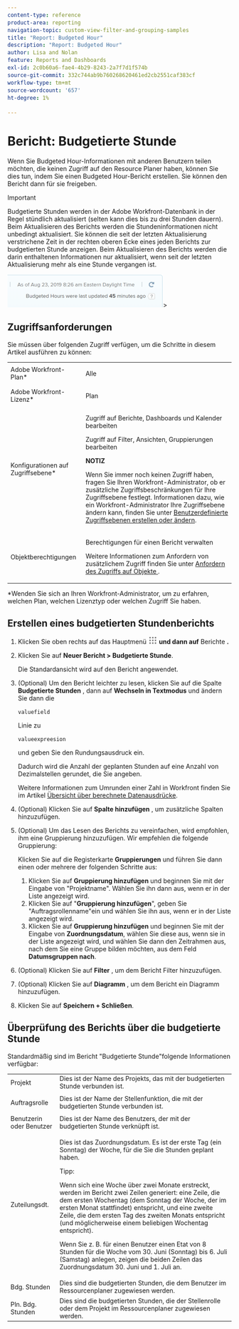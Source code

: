 ```yaml
---
content-type: reference
product-area: reporting
navigation-topic: custom-view-filter-and-grouping-samples
title: "Report: Budgeted Hour"
description: "Report: Budgeted Hour"
author: Lisa and Nolan
feature: Reports and Dashboards
exl-id: 2c0b60a6-fae4-4b29-8243-2a7f7d1f574b
source-git-commit: 332c744ab9b760268620461ed2cb2551caf383cf
workflow-type: tm+mt
source-wordcount: '657'
ht-degree: 1%

---
```


# Bericht: Budgetierte Stunde

<!--
<p data-mc-conditions="QuicksilverOrClassic.Draft mode">(NOTE: From&nbsp;Alina: This is my article, but since it's about building a report, it is in the Reporting section. Please don't remove it -it's linked to Resource Management and it is super important.) </p>
-->

Wenn Sie Budgeted Hour-Informationen mit anderen Benutzern teilen möchten, die keinen Zugriff auf den Resource Planer haben, können Sie dies tun, indem Sie einen Budgeted Hour-Bericht erstellen. Sie können den Bericht dann für sie freigeben.

>[!IMPORTANT]
>
>Budgetierte Stunden werden in der Adobe Workfront-Datenbank in der Regel stündlich aktualisiert (selten kann dies bis zu drei Stunden dauern). Beim Aktualisieren des Berichts werden die Stundeninformationen nicht unbedingt aktualisiert. Sie können die seit der letzten Aktualisierung verstrichene Zeit in der rechten oberen Ecke eines jeden Berichts zur budgetierten Stunde anzeigen. Beim Aktualisieren des Berichts werden die darin enthaltenen Informationen nur aktualisiert, wenn seit der letzten Aktualisierung mehr als eine Stunde vergangen ist.
>
>![](assets/budgeted-hour-report-time-sync-warning-350x74.png)>

## Zugriffsanforderungen

Sie müssen über folgenden Zugriff verfügen, um die Schritte in diesem Artikel ausführen zu können:

<table style="table-layout:auto"> 
 <col> 
 <col> 
 <tbody> 
  <tr> 
   <td role="rowheader">Adobe Workfront-Plan*</td> 
   <td> <p>Alle</p> </td> 
  </tr> 
  <tr> 
   <td role="rowheader">Adobe Workfront-Lizenz*</td> 
   <td> <p>Plan </p> </td> 
  </tr> 
  <tr> 
   <td role="rowheader">Konfigurationen auf Zugriffsebene*</td> 
   <td> <p>Zugriff auf Berichte, Dashboards und Kalender bearbeiten</p> <p>Zugriff auf Filter, Ansichten, Gruppierungen bearbeiten</p> <p><b>NOTIZ</b>

Wenn Sie immer noch keinen Zugriff haben, fragen Sie Ihren Workfront-Administrator, ob er zusätzliche Zugriffsbeschränkungen für Ihre Zugriffsebene festlegt. Informationen dazu, wie ein Workfront-Administrator Ihre Zugriffsebene ändern kann, finden Sie unter <a href="../../../administration-and-setup/add-users/configure-and-grant-access/create-modify-access-levels.md" class="MCXref xref">Benutzerdefinierte Zugriffsebenen erstellen oder ändern</a>.</p> </td>
</tr> 
  <tr> 
   <td role="rowheader">Objektberechtigungen</td> 
   <td> <p>Berechtigungen für einen Bericht verwalten</p> <p>Weitere Informationen zum Anfordern von zusätzlichem Zugriff finden Sie unter <a href="../../../workfront-basics/grant-and-request-access-to-objects/request-access.md" class="MCXref xref">Anfordern des Zugriffs auf Objekte </a>.</p> </td> 
  </tr> 
 </tbody> 
</table>

&#42;Wenden Sie sich an Ihren Workfront-Administrator, um zu erfahren, welchen Plan, welchen Lizenztyp oder welchen Zugriff Sie haben.

## Erstellen eines budgetierten Stundenberichts

1. Klicken Sie oben rechts auf das Hauptmenü **![](assets/main-menu-icon.png) und dann auf** Berichte **.**

1. Klicken Sie auf **Neuer Bericht > Budgetierte Stunde**.

   Die Standardansicht wird auf den Bericht angewendet.

1. (Optional) Um den Bericht leichter zu lesen, klicken Sie auf die Spalte **Budgetierte Stunden** , dann auf **Wechseln in Textmodus** und ändern Sie dann die

   ```
   valuefield
   ```

   Linie zu

   ```
   valueexpreesion
   ```

   und geben Sie den Rundungsausdruck ein.

   Dadurch wird die Anzahl der geplanten Stunden auf eine Anzahl von Dezimalstellen gerundet, die Sie angeben.

   Weitere Informationen zum Umrunden einer Zahl in Workfront finden Sie im Artikel [Übersicht über berechnete Datenausdrücke](../../../reports-and-dashboards/reports/calc-cstm-data-reports/calculated-data-expressions.md).

1. (Optional) Klicken Sie auf **Spalte hinzufügen** , um zusätzliche Spalten hinzuzufügen.
1. (Optional) Um das Lesen des Berichts zu vereinfachen, wird empfohlen, ihm eine Gruppierung hinzuzufügen. Wir empfehlen die folgende Gruppierung:

   Klicken Sie auf die Registerkarte **Gruppierungen** und führen Sie dann einen oder mehrere der folgenden Schritte aus:

   1. Klicken Sie auf **Gruppierung hinzufügen** und beginnen Sie mit der Eingabe von &quot;Projektname&quot;. Wählen Sie ihn dann aus, wenn er in der Liste angezeigt wird.
   1. Klicken Sie auf &quot;**Gruppierung hinzufügen**&quot;, geben Sie &quot;Auftragsrollenname&quot;ein und wählen Sie ihn aus, wenn er in der Liste angezeigt wird.
   1. Klicken Sie auf **Gruppierung hinzufügen** und beginnen Sie mit der Eingabe von **Zuordnungsdatum**, wählen Sie diese aus, wenn sie in der Liste angezeigt wird, und wählen Sie dann den Zeitrahmen aus, nach dem Sie eine Gruppe bilden möchten, aus dem Feld **Datumsgruppen nach**.

1. (Optional) Klicken Sie auf **Filter** , um dem Bericht Filter hinzuzufügen.
1. (Optional) Klicken Sie auf **Diagramm** , um dem Bericht ein Diagramm hinzuzufügen.
1. Klicken Sie auf **Speichern + Schließen**.

## Überprüfung des Berichts über die budgetierte Stunde

Standardmäßig sind im Bericht &quot;Budgetierte Stunde&quot;folgende Informationen verfügbar:

<table style="table-layout:auto"> 
 <col> 
 <col> 
 <tbody> 
  <tr> 
   <td role="rowheader">Projekt </td> 
   <td>Dies ist der Name des Projekts, das mit der budgetierten Stunde verbunden ist.</td> 
  </tr> 
  <tr> 
   <td role="rowheader"> <p>Auftragsrolle</p> </td> 
   <td>Dies ist der Name der Stellenfunktion, die mit der budgetierten Stunde verbunden ist. </td> 
  </tr> 
  <tr> 
   <td role="rowheader">Benutzerin oder Benutzer</td> 
   <td>Dies ist der Name des Benutzers, der mit der budgetierten Stunde verknüpft ist.</td> 
  </tr> 
  <tr> 
   <td role="rowheader">Zuteilungsdt.</td> 
   <td> <p>Dies ist das Zuordnungsdatum. Es ist der erste Tag (ein Sonntag) der Woche, für die Sie die Stunden geplant haben.</p> <p>Tipp:  <p>Wenn sich eine Woche über zwei Monate erstreckt, werden im Bericht zwei Zeilen generiert: eine Zeile, die dem ersten Wochentag (dem Sonntag der Woche, der im ersten Monat stattfindet) entspricht, und eine zweite Zeile, die dem ersten Tag des zweiten Monats entspricht (und möglicherweise einem beliebigen Wochentag entspricht).</p> <p>Wenn Sie z. B. für einen Benutzer einen Etat von 8 Stunden für die Woche vom 30. Juni (Sonntag) bis 6. Juli (Samstag) anlegen, zeigen die beiden Zeilen das Zuordnungsdatum 30. Juni und 1. Juli an.</p> </p> </td> 
  </tr> 
  <tr> 
   <td role="rowheader">Bdg. Stunden</td> 
   <td>Dies sind die budgetierten Stunden, die dem Benutzer im Ressourcenplaner zugewiesen werden.</td> 
  </tr> 
  <tr> 
   <td role="rowheader">Pln. Bdg. Stunden</td> 
   <td>Dies sind die budgetierten Stunden, die der Stellenrolle oder dem Projekt im Ressourcenplaner zugewiesen werden.</td> 
  </tr> 
 </tbody> 
</table>
